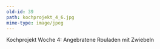 ```yaml
---
old-id: 39
path: kochprojekt_4_6.jpg
mime-type: image/jpeg
---
```

Kochprojekt Woche 4:
Angebratene Rouladen mit Zwiebeln
